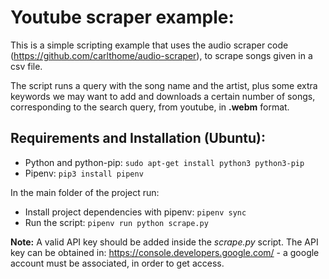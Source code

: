 # Youtube scraper example:

This is a simple scripting example that uses the audio scraper code (https://github.com/carlthome/audio-scraper), to scrape songs given in a csv file.

The script runs a query with the song name and the artist, plus some extra keywords we may want to add and downloads a certain number of songs, corresponding to the search query, from youtube, in **.webm** format. 

## Requirements and Installation (Ubuntu):

 * Python and python-pip: ```sudo apt-get install python3 python3-pip```
 * Pipenv: ```pip3 install pipenv``` 

 In the main folder of the project run:
 * Install project dependencies with pipenv: ```pipenv sync```
 * Run the script: ```pipenv run python scrape.py```

 **Note:** A valid API key should be added inside the *scrape.py* script. The API key can be obtained in: https://console.developers.google.com/ - a google account must be associated, in order to get access.